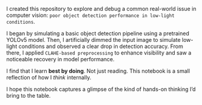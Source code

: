I created this repository to explore and debug a common real-world issue in computer vision: `poor object detection performance in low-light conditions`.

I began by simulating a basic object detection pipeline using a pretrained YOLOv5 model. Then, I artificially dimmed the input image to simulate low-light conditions and observed a clear drop in detection accuracy. From there, I applied `CLAHE-based preprocessing` to enhance visibility and saw a noticeable recovery in model performance.

I find that I learn **best by doing**. Not just reading. This notebook is a small reflection of how I *think* internally.

I hope this notebook captures a glimpse of the kind of hands-on thinking I’d bring to the table.
